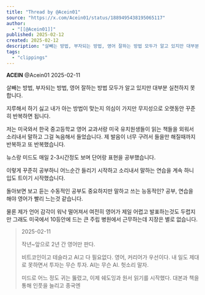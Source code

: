 ```yaml
---
title: "Thread by @Acein01"
source: "https://x.com/Acein01/status/1889495438195065117"
author:
  - "[[@Acein01]]"
published: 2025-02-12
created: 2025-02-12
description: "살빼는 방법, 부자되는 방법, 영어 잘하는 방법 모두가 알고 있지만 대부분 실천하지 못합니다. 지루해서 하기 싫고 내가 아는 방법이 맞는지 의심이 가지만 무지성으로 오랫동안 꾸준히 반복하면 됩니다. 저는 미국와서 한국 중고등학교 영어 교과서랑 미"
tags:
  - "clippings"
---
```

**ACEIN** @Acein01 2025-02-11

살빼는 방법, 부자되는 방법, 영어 잘하는 방법 모두가 알고 있지만 대부분 실천하지 못합니다.

지루해서 하기 싫고 내가 아는 방법이 맞는지 의심이 가지만 무지성으로 오랫동안 꾸준히 반복하면 됩니다.

저는 미국와서 한국 중고등학교 영어 교과서랑 미국 유치원생들이 읽는 책들을 외워서 소리내서 말하고 그걸 녹음해서 들었습니다. 제 발음이 너무 구려서 들을만 해질때까지 반복하고 또 반복했습니다.

뉴스랑 미드도 매일 2-3시간정도 보며 단어랑 표현을 공부했습니다.

이렇게 꾸준히 공부하니 어느순간 들리기 시작하고 소리내서 말하는 연습을 계속 하니 입도 트이기 시작했습니다.

돌아보면 보고 듣는 수동적인 공부도 중요하지만 말하고 쓰는 능동적인? 공부, 연습을 해야 영어가 빨리 느는것 같습니다.

물론 제가 언어 감각이 워낙 떨어져서 여전히 영어가 제일 어렵고 발표하는것도 두렵지만 그래도 미국에서 10등안에 드는 큰 주립 병원에서 근무하는데 지장은 별로 없습니다.

> 2025-02-11
> 
> 작년~앞으로 2년 간 영어만 판다.
> 
> 비트코인이고 테슬라고 AI고 다 필요없다. 영어, 커리어가 우선이다. 내 일도 제대로 못하면서 투자는 무슨 투자. AI는 무슨 AI. 헛소리 말자.
> 
> 미드로 어느 정도 귀는 뚫렸고, 이제 쉐도잉과 원서 읽기를 시작했다. 대본과 책을 통해 인풋을 늘리고 종국엔